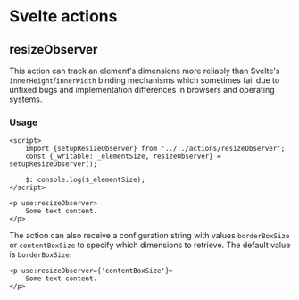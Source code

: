 # Svelte actions

## resizeObserver

This action can track an element's dimensions more reliably than Svelte's
`innerHeight`/`innerWidth` binding mechanisms which sometimes fail due to
unfixed bugs and implementation differences in browsers and operating systems.

### Usage

```svelte
<script>
	import {setupResizeObserver} from '../../actions/resizeObserver';
   	const {_writable: _elementSize, resizeObserver} = setupResizeObserver();

	$: console.log($_elementSize);
</script>

<p use:resizeObserver>
	Some text content.
</p>
```

The action can also receive a configuration string with values `borderBoxSize`
or `contentBoxSize` to specify which dimensions to retrieve. The default value
is `borderBoxSize`.

```svelte
<p use:resizeObserver={'contentBoxSize'}>
	Some text content.
</p>
```
